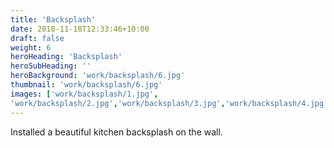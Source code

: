 ```yaml
---
title: 'Backsplash'
date: 2018-11-18T12:33:46+10:00
draft: false
weight: 6
heroHeading: 'Backsplash'
heroSubHeading: ''
heroBackground: 'work/backsplash/6.jpg'
thumbnail: 'work/backsplash/6.jpg'
images: ['work/backsplash/1.jpg', 
'work/backsplash/2.jpg','work/backsplash/3.jpg','work/backsplash/4.jpg','work/backsplash/5.jpg','work/backsplash/6.jpg']
---
```


Installed a beautiful kitchen backsplash on the wall.                                           
